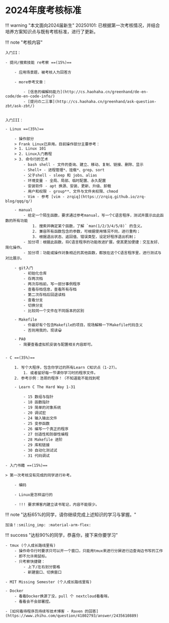 # 2024年度考核标准

!!! warning "本文面向2024届新生"
	20250101: 已根据第一次考核情况，并结合培养方案知识点与既有考核标准，进行了更新。

!!! note "考核内容"

    入门II：

	- 提问/搜索技能 re考察 ==(15%)==

	    - 应用场景题，被考核人为回答方

		- more参考文章：

		    - [信息的编解码能力](http://cs.haohaha.cn/greenhand/de-en-code/de-en-code-info/) 
			- [提问の二三事](http://cs.haohaha.cn/greenhand/ask-question-zbt/ask-zbt/)


	入门III：

	- Linux ==(35%)==
	
		- 操作部分
    	> Frank Linux已弃用。目前操作部分主要参考：
    	> 1. Linux 101
    	> 2. Linux入门教程
    	> 3. 命令行的艺术
            - bash shell - 文件的查询、建立、移动、复制、链接、删除、显示
        	- Shell+ - 进程管理*、挂载*、grep、sort
        	- 父子shell - sleep 和 jobs、alias
        	- 环境变量 - 全局、局部、临时配置、永久配置
        	- 安装软件 - apt 换源、安装、更新、升级、卸载
        	- 用户和权限 - group**、文件与文件夹权限、chmod
        	- Vim - 参考 [vim - zrqiq](https://zrqiq.github.io/zrq-blog/qqq/q/) 
      	
		- manual
        	- 给定一个陌生函数，要求通过参考manual，写一个C语言程序，测试并展示出此函数的所有功能
                1. 搜索并确定某个函数，了解 `man(1/2/3/4/5/8)` 的含义。
                2. 兼容所有函数包含的参数，可根据使用情况不同，进行重构；
                3. 根据退出状态、返回值、错误类型，设定好程序退出机制；
            - 加分项：根据此函数，将C语言程序的功能改进扩展，使其更加便捷：交互友好、简化操作。
            - 加分项：功能或操作对象相近的其他函数，都放在这个C语言程序里，进行测试与对比展示。
        
		- git入门
            - 初始化仓库
            - 存两次档
            - 两次存档前，写一部分事例程序
            - 查看存档信息，查看所有存档
            - 第二次存档后回退读档
            - 查看分支
            - 切换分支
            - 比较同一个文件在不同版本的区别
        
		- Makefile
            - 你最好有个包含Makefile的项目，现场解释一下Makefile代码含义
            - 否则用我的，现读😀
        
		- PA0
          - 简要查看虚拟机安装与配置相关内容即可。


	- C ==(35%)==
  
        1. 写个大程序，包含你学过的所有Learn C知识点（1-27）。
            1. 或者留好每一节课你学习时的程序文件。
        2. 参考示例：浩哥的程序！（不知道能不能找到呢
   
	    - Learn C The Hard Way 1-31
		
			- 15 数组与指针
			- 18 函数指针
			- 19 简单的对象系统
			- 20 调试宏
			- 24 输入输出文件
			- 25 变参函数
			- 26 编写一个真正的程序
			- 27 创造性和防御性编程
			- 28 Makefile 进阶
			- 29 库和链接
			- 30 自动化测试试
			- 31 代码调试

    - 入门书籍 ==(15%)==
  
	> 第一次考核没有完成的同学进行补考。

	    - 编码

		- Linux是怎样运行的

		- !!! 要求博客内建立读书笔记，内容不能很少。

!!! note "达标65%的同学，请你继续完成上述知识的学习与掌握。"

	加油！:smiling_imp: :material-arm-flex:

!!! success "达标90%的同学，恭喜你，接下来你要学习"

	- tmux (个人成长路线里有)
    	- 操作命令行时要求只可以开一个窗口，只能用tmux来进行分屏进行边查询边书写的工作
        - 即不允许用鼠标。
        - 只考察快捷键：
            - 上下/左右划分窗格
            - 新建窗口、切换窗口

	- MIT Missing Semester (个人成长路线里有)

	- Docker
    	- 看看Docker换源了没，pull 个 nextcloud看看呀。
        - 看看会不会部署捏。

	- [如何看待程序员持续写技术博客 - Raven 的回答](https://www.zhihu.com/question/41802793/answer/2435610889)
